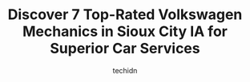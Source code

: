 ---
layout: ampstory
image: https://images.unsplash.com/photo-1635433868513-afc621b81834?ixlib=rb-4.0.3&ixid=MnwxMjA3fDB8MHxwaG90by1wYWdlfHx8fGVufDB8fHx8&auto=format&fit=crop&w=640&h=853&q=80
author: techidn
featured: false
description: When it comes to maintaining and repairing your vehicle in Sioux City IA, USA, you deserve nothing but the best. Thats why the 7 best Volkswagen Mechanic in the area are here to offer their
title: Discover 7 Top-Rated Volkswagen Mechanics in Sioux City IA for Superior Car Services
cover:
   title: Discover 7 Top-Rated Volkswagen Mechanics in Sioux City IA for Superior Car Services
   subtitle: Rickpate
   background: https://images.unsplash.com/photo-1635433868513-afc621b81834?ixlib=rb-4.0.3&ixid=MnwxMjA3fDB8MHxwaG90by1wYWdlfHx8fGVufDB8fHx8&auto=format&fit=crop&w=640&h=853&q=80

pages: 
 - layout: thirds
   top: <h1>#1 Speedy Lube Service Center</h1>
   bottom: "<p>Speedy Lube is by far the BEST place in Siouxland to care for your car.  Ive been a customer for years and the staff is down to earth, friendly, explains things thorough</p>"
   background: https://www.knot35.com/toplist/wp-content/uploads/2023/06/best-volkswagen-mechanic-1-in-sioux-city-ia-1685835628.jpeg
   backgroundblur: true
 - layout: thirds
   top: <h1>#2 Zenk Auto And Repair</h1>
   bottom: "<p>2101 4th St, Sioux City, IA 51101, United States</p>"
   background: https://www.knot35.com/toplist/wp-content/uploads/2023/06/best-volkswagen-mechanic-2-in-sioux-city-ia-1685835628.png
   cta:
      link: https://www.knot35.com/toplist/discover-7-top-rated-volkswagen-mechanics-in-sioux-city-ia-for-superior-car-services/
      text: Discover 7 Top-Rated Volkswagen Mechanics in Sioux City IA for Superior Car Services
 - layout: thirds
   top: <h1>#3 Frerichs Garage</h1>
   bottom: "<p>2907 Correctionville Rd, Sioux City, IA 51105, United States</p>"
   background: https://www.knot35.com/toplist/wp-content/uploads/2023/06/best-volkswagen-mechanic-3-in-sioux-city-ia-1685835629.jpeg
   cta:
      link: https://www.knot35.com/toplist/discover-7-top-rated-volkswagen-mechanics-in-sioux-city-ia-for-superior-car-services/
      text: Discover 7 Top-Rated Volkswagen Mechanics in Sioux City IA for Superior Car Services
 - layout: thirds
   top: <h1>#4 Totts Auto Center</h1>
   bottom: "<p>3501 Jones St, Sioux City, IA 51104, United States</p>"
   background: https://images.unsplash.com/photo-1527067829737-402993088e6b?ixlib=rb-4.0.3&ixid=MnwxMjA3fDB8MHxwaG90by1wYWdlfHx8fGVufDB8fHx8&auto=format&fit=crop&w=640&h=853&q=80
   cta:
      link: https://www.knot35.com/toplist/discover-7-top-rated-volkswagen-mechanics-in-sioux-city-ia-for-superior-car-services/
      text: Discover 7 Top-Rated Volkswagen Mechanics in Sioux City IA for Superior Car Services
 - layout: thirds
   top: <h1>#5 Craft Auto Body</h1>
   bottom: "<p>524 Chambers St, Sioux City, IA 51101, United States</p>"
   background: https://images.unsplash.com/photo-1522441815192-d9f04eb0615c?ixlib=rb-4.0.3&ixid=MnwxMjA3fDB8MHxwaG90by1wYWdlfHx8fGVufDB8fHx8&auto=format&fit=crop&w=640&h=853&q=80
   cta:
      link: https://www.knot35.com/toplist/discover-7-top-rated-volkswagen-mechanics-in-sioux-city-ia-for-superior-car-services/
      text: Discover 7 Top-Rated Volkswagen Mechanics in Sioux City IA for Superior Car Services
 - layout: thirds
   top: <h1>#6 Save N Autos LLC</h1>
   bottom: "<p>2117 Leech Ave, Sioux City, IA 51106, United States</p>"
   background: https://images.unsplash.com/photo-1531169509526-f8f1fdaa4a67?ixlib=rb-4.0.3&ixid=MnwxMjA3fDB8MHxwaG90by1wYWdlfHx8fGVufDB8fHx8&auto=format&fit=crop&w=640&h=853&q=80
   cta:
      link: https://www.knot35.com/toplist/discover-7-top-rated-volkswagen-mechanics-in-sioux-city-ia-for-superior-car-services/
      text: Discover 7 Top-Rated Volkswagen Mechanics in Sioux City IA for Superior Car Services
 - layout: thirds
   top: <h1>#7 Best Auto Services</h1>
   bottom: "<p>4721 Morningside Ave, Sioux City, IA 51106, United States</p>"
   background: https://images.unsplash.com/photo-1533735380053-eb8d0759b24a?ixlib=rb-4.0.3&ixid=MnwxMjA3fDB8MHxwaG90by1wYWdlfHx8fGVufDB8fHx8&auto=format&fit=crop&w=640&h=853&q=80
   cta:
      link: https://www.knot35.com/toplist/discover-7-top-rated-volkswagen-mechanics-in-sioux-city-ia-for-superior-car-services/
      text: Discover 7 Top-Rated Volkswagen Mechanics in Sioux City IA for Superior Car Services
 - layout: thirds
   middle: Continue reading...
   background: https://images.unsplash.com/photo-1567095761054-7a02e69e5c43?ixlib=rb-4.0.3&ixid=MnwxMjA3fDB8MHxwaG90by1wYWdlfHx8fGVufDB8fHx8&auto=format&fit=crop&w=640&h=853&q=80
   cta:
      link: https://www.knot35.com/toplist/discover-7-top-rated-volkswagen-mechanics-in-sioux-city-ia-for-superior-car-services/
      text: Discover 7 Top-Rated Volkswagen Mechanics in Sioux City IA for Superior Car Services
      
---